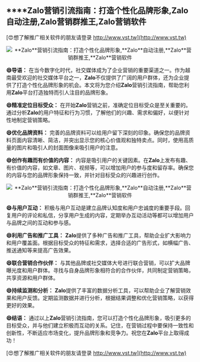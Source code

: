 ## ****Zalo**营销引流指南：打造个性化品牌形象,**Zalo**自动注册,**Zalo**营销群推王,**Zalo**营销软件**

[😍想了解推广相关软件的朋友请登录 http://www.vst.tw](http://www.vst.tw)

 <center><img src="https://vst.tw/MP4/tuiguang/png/8.png" alt="**Zalo**营销引流指南：打造个性化品牌形象,**Zalo**自动注册,**Zalo**营销群推王,**Zalo**营销软件"></center>

**😄导语：**
在当今数字化时代，社交媒体成为了企业营销的重要渠道之一。作为越南最受欢迎的社交媒体平台之一，**Zalo**不仅提供了广阔的用户群体，还为企业提供了打造个性化品牌形象的机会。本文将为您介绍**Zalo**营销引流指南，帮助您利用**Zalo**平台打造独特而引人注目的品牌形象。

**😄精准定位目标受众：**
在开始**Zalo**营销之前，准确定位目标受众是至关重要的。通过分析**Zalo**的用户特征和行为习惯，了解他们的兴趣、需求和偏好，以便针对性地制定营销策略。

**😄优化品牌资料：**
完善的品牌资料可以给用户留下深刻的印象。确保您的品牌资料页面内容清晰、简洁，并突出显示您的核心价值观和独特卖点。同时，使用高质量的图片和吸引人的封面图像来吸引用户的注意。

**😄创作有趣而有价值的内容：**
内容是吸引用户的关键因素。在**Zalo**上发布有趣、有价值的内容，如文章、图片、视频等，可以增加用户的参与度和留存率。确保您的内容与您的品牌形象保持一致，并针对目标受众的兴趣进行创作。

 <center><img src="https://vst.tw/MP4/tuiguang/png/1.png" alt="**Zalo**营销引流指南：打造个性化品牌形象,**Zalo**自动注册,**Zalo**营销群推王,**Zalo**营销软件"></center>

**😄与用户互动：**
积极与用户互动是建立品牌认知度和用户忠诚度的重要手段。回复用户的评论和私信，分享用户生成的内容，定期举办互动活动等都可以增加用户与品牌之间的互动和参与感。

**😄利用广告和推广工具：**
**Zalo**提供了多种广告和推广工具，帮助企业扩大影响力和用户覆盖面。根据目标受众的特征和需求，选择合适的广告形式，如横幅广告、推送通知等来提高广告效果。

**😄联合营销合作伙伴：**
与其他品牌或社交媒体大号进行联合营销，可以扩大品牌曝光度和用户群体。寻找与自身品牌形象相符合的合作伙伴，共同制定营销策略，共享资源和用户群体。

**😄持续监测和分析：**
**Zalo**提供了丰富的数据分析工具，可以帮助企业了解营销效果和用户反馈。定期监测数据并进行分析，根据结果调整和优化营销策略，以获得更好的效果。

**😄结语：**
通过以上**Zalo**营销引流指南，您可以打造个性化品牌形象，吸引更多的目标受众，并与他们建立积极而互动的关系。记住，在营销过程中要保持一致性和创新性，不断适应市场变化，提升品牌形象和竞争力。祝您在**Zalo**平台上取得成功！

[😍想了解推广相关软件的朋友请登录 http://www.vst.tw](http://www.vst.tw)



